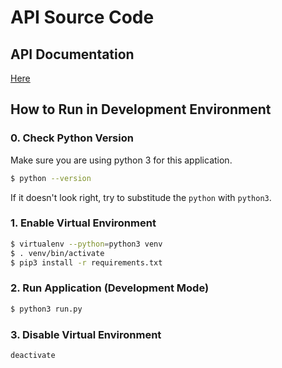 # API Source Code

## API Documentation
[Here](https://apinteresting.xyz/docs/)

## How to Run in Development Environment
### 0. Check Python Version
Make sure you are using python 3 for this application.
```bash
$ python --version
```

If it doesn't look right, try to substitude the `python` with `python3`.

### 1. Enable Virtual Environment
```bash
$ virtualenv --python=python3 venv
$ . venv/bin/activate
$ pip3 install -r requirements.txt
```

### 2. Run Application (Development Mode)
```bash
$ python3 run.py
```

### 3. Disable Virtual Environment
```
deactivate
```
